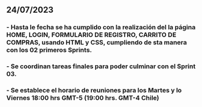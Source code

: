 ## 24/07/2023
### - Hasta le fecha se ha cumplido con la realización del la página HOME, LOGIN, FORMULARIO DE REGISTRO, CARRITO DE COMPRAS, usando HTML y CSS, cumpliendo de sta manera con los 02 primeros Sprints.
### - Se coordinan tareas finales para poder culminar con el Sprint 03.
### - Se establece el horario de reuniones para los Martes y lo Viernes 18:00 hrs GMT-5 (19:00 hrs. GMT-4 Chile)

